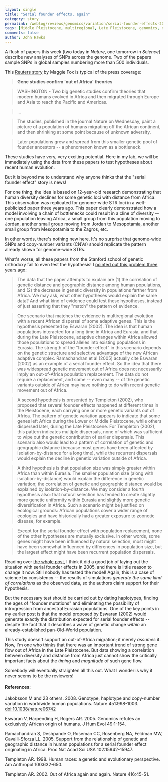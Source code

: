 ```yaml
---
layout: single 
title: "Serial founder effects, again" 
category: story
permalink: /weblog/reviews/genomics/variation/serial-founder-effects-2008.html
tags: [Middle Pleistocene, multiregional, Late Pleistocene, genomics, out-of-Africa, introgression] 
comments: false 
author: John Hawks 
---
```



<p>
A flush of papers this week (two today in <i>Nature</i>, one tomorrow in <i>Science</i>) describe new analyses of SNPs across the genome. Two of the papers sample SNPs in global samples numbering more than 500 individuals. 
</p>

<p>
This <a href="http://www.msnbc.msn.com/id/23261247/">Reuters story</a> by Maggie Fox is typical of the press coverage: 
</p>

<blockquote><b>Gene studies confirm 'out of Africa' theories</b></blockquote>

<blockquote>WASHINGTON - Two big genetic studies confirm theories that modern humans evolved in Africa and then migrated through Europe and Asia to reach the Pacific and Americas.</blockquote>

<blockquote>...</blockquote>

<blockquote>The studies, published in the journal Nature on Wednesday, paint a picture of a population of humans migrating off the African continent, and then shrinking at some point because of unknown adversity.</blockquote>

<blockquote>Later populations grew and spread from this smaller genetic pool of founder ancestors -- a phenomenon known as a bottleneck.</blockquote>

<p>
These studies have very, very exciting potential. Here in my lab, we will be immediately using the data from these papers to test hypotheses about recent human evolution. 
</p>

<p>
But it is beyond me to understand why anyone thinks that the "serial founder effect" story is news! 
</p>

<p>
For one thing, the idea is based on 12-year-old research demonstrating that human diversity declines for some genetic loci with distance from Africa. This observation was replicated for genome-wide STR loci in a well-publicized paper three years ago. This paper clearly demonstrated how a model involving a chain of bottlenecks could result in a cline of diversity -- one population leaving Africa, a small group from this population moving to Jordan, another small group moving from Jordan to Mesopotamia, another small group from Mesopotamia to the Zagros, etc. 
</p>

<p>
In other words, there's nothing new here. It's no surprise that genome-wide SNPs and copy-number variants (CNVs) should replicate the pattern already shown for genome-wide STRs. 
</p>

<p>
What's worse, all these papers from the Stanford school of genetic orthodoxy fail to even test the hypothesis! I <a href="http://johnhawks.net/weblog/reviews/genetics/ramachandran_2005_serial_founder.html">pointed out this problem three years ago</a>: 
</p>

<blockquote>The data that the paper attempts to explain are (1) the correlation of genetic distance and geographic distance among human populations, and (2) the decrease in genetic diversity in populations farther from Africa. We may ask, what other hypotheses would explain the same data? And what kind of evidence could test these hypotheses, instead of just asserting that they "match" the pattern of evidence.</blockquote>

<blockquote>One scenario that matches the evidence is multiregional evolution with a recent African dispersal of some adaptive genes. This is the hypothesis presented by Eswaran (2002). The idea is that human populations interacted for a long time in Africa and Eurasia, and that during the Late Pleistocene, adaptive changes within Africa allowed those populations to spread alleles into existing populations in Eurasia. The strength of the "founder effect" in this scenario depends on the genetic structure and selective advantage of the new African adaptive complex. Ramachandran et al (2005) actually cite Eswaran (2002) as an example of a serial founder effect. So the idea that there was widespread genetic movement out of Africa does not necessarily imply an out-of-Africa population replacement. The data do not require a replacement, and some -- even many -- of the genetic variants outside of Africa may have nothing to do with recent genetic movement out of Africa.</blockquote>

<blockquote>A second hypothesis is presented by Templeton (2002), who proposed that several founder effects happened at different times in the Pleistocene, each carrying one or more genetic variants out of Africa. The pattern of genetic variation appears to indicate that some genes left Africa during the Lower or Middle Pleistocene, while others dispersed later, during the Late Pleistocene. For Templeton (2002), this pattern indicates multiple dispersals, none of which was sufficient to wipe out the genetic contribution of earlier dispersals. This scenario also would lead to a pattern of correlation of genetic and geographic distance (because most genes have been affected by isolation-by-distance for a long time), while the recurrent dispersals would explain the decline in genetic variation outside of Africa.</blockquote>

<blockquote>A third hypothesis is that population size was simply greater within Africa than within Eurasia. The smaller population size (along with isolation-by-distance) would explain the difference in genetic variation; the correlation of genetic and geographic distance would be explained by isolation-by-distance. We may consider a fourth hypothesis also: that natural selection has tended to create slightly more genetic uniformity within Eurasia and slightly more genetic diversification in Africa. Such a scenario might be justified on ecological grounds: African populations cover a wider range of ecologies and have historically had a greater exposure to zoonotic disease, for example.</blockquote>

<blockquote>Except for the serial founder effect with population replacement, none of the other hypotheses are mutually exclusive. In other words, some genes might have been influenced by natural selection, most might have been somewhat influenced by differences in population size, but the largest effect might have been recurrent population dispersals.</blockquote>

<p>
Reading over <a href="http://johnhawks.net/weblog/reviews/genetics/ramachandran_2005_serial_founder.html">the whole post</a>, I think it did a good job of laying out the situation with serial founder effects in 2005, and there is little reason to change it now. Still nobody has tested the model! Again, this is a case of science by consistency -- the results of simulations <i>generate the same kind of correlations</i> as the observed data, so the authors claim support for their hypothesis. 
</p>

<p>
But the necessary test should be carried out by dating haplotypes, finding the ages of "founder mutations" and eliminating the possibility of introgression from ancestral Eurasian populations. One of the key points in my earlier post is that the model proposed by Eswaran (2002) would generate exactly the distribution expected for serial founder effects -- despite the fact that it describes a wave of genetic change <i>within</i> an already-established pan-Old-World population. 
</p>

<p>
This study doesn't support an out-of-Africa migration; it merely <i>assumes</i> it. Now, I'm one who thinks that there was an important trend of strong gene flow out of Africa in the Late Pleistocene. But data showing a correlation between diversity and distance from Africa just cannot show the critically important facts about the <i>timing</i> and <i>magnitude</i> of such gene flow. 
</p>

<p>
Somebody will eventually straighten all this out. What I wonder is why it never seems to be the reviewers!
</p>

<h4>References:</h4>

<p class="cite">Jakobsson M and 23 others. 2008. Genotype, haplotype and copy-number variation in worldwide human populations. Nature 451:998-1003. <a href="http://dx.doi.org/10.1038/nature06742">doi:10.1038/nature06742</a></p>

<p class="cite">Eswaran V, Harpending H, Rogers AR. 2005. Genomics refutes an exclusively African origin of humans. J Hum Evol 49:1-154.</p>

<p class="cite">Ramachandran S, Deshpande O, Roseman CC, Rosenberg NA, Feldman MW, Cavalli-Sforza LL. 2005. Support from the relationship of genetic and geographic distance in human populations for a serial founder effect originating in Africa. Proc Nat Acad Sci USA 102:15942-15947. </p>

<p class="cite">Templeton AR. 1998. Human races: a genetic and evolutionary perspective. Am Anthropol 100:632-650. </p>

<p class="cite">Templeton AR. 2002. Out of Africa again and again. Nature 416:45-51.</p>


